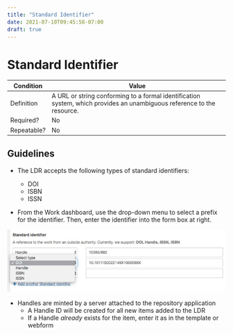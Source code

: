 ```yaml
---
title: "Standard Identifier"
date: 2021-07-10T09:45:58-07:00
draft: true
---
```


# Standard Identifier

| Condition  | Value |
|-------------|---------------------------|
| Definition  |    A URL or string conforming to a formal identification system, which provides an unambiguous reference to the resource. |
| Required?   | No                    |
| Repeatable? | No                        |

## Guidelines

- The LDR accepts the following types of standard identifiers:
  - DOI
  - ISBN
  - ISSN

- From the Work dashboard, use the drop-down menu to select a prefix for the identifier. Then, enter the identifier into the form box at right.

<img src="/LDR_MetadataCreationGuidelines_StdID.jpg" alt="Standard identifier drop down menu">

- Handles are minted by a server attached to the repository application
  - A Handle ID will be created for all new items added to the LDR
  - If a Handle *already* exists for the item, enter it as in the template or webform

